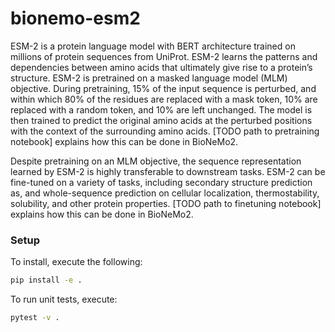 # bionemo-esm2
ESM-2 is a protein language model with BERT architecture trained on millions of protein sequences from UniProt. ESM-2 learns the patterns and dependencies between amino acids that ultimately give rise to a protein’s structure. ESM-2 is pretrained on a masked language model (MLM) objective. During pretraining, 15% of the input sequence is perturbed, and within which 80% of the residues are replaced with a mask token, 10% are replaced with a random token, and 10% are left unchanged. The model is then trained to predict the original amino acids at the perturbed positions with the context of the surrounding amino acids. [TODO path to pretraining notebook] explains how this can be done in BioNeMo2.

Despite pretraining on an MLM objective, the sequence representation learned by ESM-2 is highly transferable to downstream tasks. ESM-2 can be fine-tuned on a variety of tasks, including secondary structure prediction as, and whole-sequence prediction on cellular localization, thermostability, solubility, and other protein properties. [TODO path to finetuning notebook] explains how this can be done in BioNeMo2.

### Setup
To install, execute the following:
```bash
pip install -e .
```

To run unit tests, execute:
```bash
pytest -v .
```